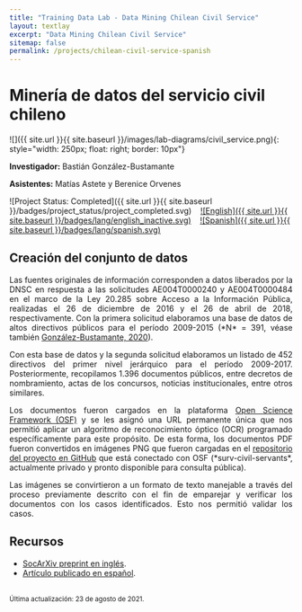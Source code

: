 ```yaml
---
title: "Training Data Lab - Data Mining Chilean Civil Service"
layout: textlay
excerpt: "Data Mining Chilean Civil Service"
sitemap: false
permalink: /projects/chilean-civil-service-spanish
---
```


# Minería de datos del servicio civil chileno

![]({{ site.url }}{{ site.baseurl }}/images/lab-diagrams/civil_service.png){: style="width: 250px; float: right; border: 10px"}

**Investigador:** Bastián González-Bustamante

**Asistentes:** Matías Astete y Berenice Orvenes

![Project Status: Completed]({{ site.url }}{{ site.baseurl }}/badges/project_status/project_completed.svg) &nbsp;&nbsp; [![English]({{ site.url }}{{ site.baseurl }}/badges/lang/english_inactive.svg)](https://training-datalab.com/projects/chilean-civil-service) &nbsp;&nbsp; [![Spanish]({{ site.url }}{{ site.baseurl }}/badges/lang/spanish.svg)](https://training-datalab.com/projects/chilean-civil-service-spanish)

## Creación del conjunto de datos

<p align="justify">Las fuentes originales de información corresponden a datos liberados por la DNSC en respuesta a las solicitudes AE004T0000240 y AE004T0000484 en el marco de la Ley 20.285 sobre Acceso a la Información Pública, realizadas el 26 de diciembre de 2016 y el 26 de abril de 2018, respectivamente. Con la primera solicitud elaboramos una base de datos de altos directivos públicos para el período 2009-2015 (*N* = 391, véase también <a href="https://doi.org/10.1111/blar.13044" target="_blank">González-Bustamante, 2020</a>).</p>

<p align="justify">Con esta base de datos y la segunda solicitud elaboramos un listado de 452 directivos del primer nivel jerárquico para el período 2009-2017. Posteriormente, recopilamos 1.396 documentos públicos, entre decretos de nombramiento, actas de los concursos, noticias institucionales, entre otros similares.</p>

<p align="justify">Los documentos fueron cargados en la plataforma <a href="https://doi.org/10.17605/OSF.IO/WBF6M" target="_blank">Open Science Framework (OSF)</a> y se les asignó una URL permanente única que nos permitió aplicar un algoritmo de reconocimiento óptico (OCR) programado específicamente para este propósito. De esta forma, los documentos PDF fueron convertidos en imágenes PNG que fueron cargadas en el <a href="https://github.com/bgonzalezbustamante" target="_blank">repositorio del proyecto en GitHub</a> que está conectado con OSF (*surv-civil-servants*, actualmente privado
y pronto disponible para consulta pública).</p>

<p align="justify">Las imágenes se convirtieron a un formato de texto manejable a través del proceso previamente descrito con el fin de emparejar y verificar los documentos con los casos identificados. Esto nos permitió validar los casos.</p>

## Recursos

<ul>
<li><a href="https://doi.org/10.31235/osf.io/vshcz" target="_blank">SocArXiv preprint en inglés</a>.</li>
<li><a href="https://doi.org/10.22370/rgp.2020.9.2.2920" target="_blank">Artículo publicado en español</a>.</li>
</ul>
<br />
<small>Última actualización: 23 de agosto de 2021.</small>
